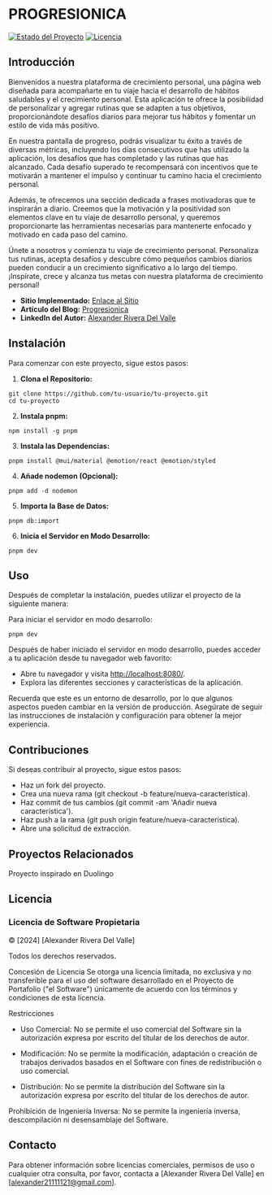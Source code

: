 
# PROGRESIONICA

[![Estado del Proyecto](https://img.shields.io/badge/Estado-En%20Desarrollo-green.svg)](https://github.com/tu-usuario/tu-proyecto)
[![Licencia](https://img.shields.io/badge/Licencia-MIT-blue.svg)](https://opensource.org/licenses/MIT)

## Introducción

Bienvenidos a nuestra plataforma de crecimiento personal, una página web diseñada para acompañarte en tu viaje hacia el desarrollo de hábitos saludables y el crecimiento personal. Esta aplicación te ofrece la posibilidad de personalizar y agregar rutinas que se adapten a tus objetivos, proporcionándote desafíos diarios para mejorar tus hábitos y fomentar un estilo de vida más positivo.

En nuestra pantalla de progreso, podrás visualizar tu éxito a través de diversas métricas, incluyendo los días consecutivos que has utilizado la aplicación, los desafíos que has completado y las rutinas que has alcanzado. Cada desafío superado te recompensará con incentivos que te motivarán a mantener el impulso y continuar tu camino hacia el crecimiento personal.

Además, te ofrecemos una sección dedicada a frases motivadoras que te inspirarán a diario. Creemos que la motivación y la positividad son elementos clave en tu viaje de desarrollo personal, y queremos proporcionarte las herramientas necesarias para mantenerte enfocado y motivado en cada paso del camino.

Únete a nosotros y comienza tu viaje de crecimiento personal. Personaliza tus rutinas, acepta desafíos y descubre cómo pequeños cambios diarios pueden conducir a un crecimiento significativo a lo largo del tiempo. ¡Inspírate, crece y alcanza tus metas con nuestra plataforma de crecimiento personal!

- **Sitio Implementado:** [Enlace al Sitio](https://tu-sitio.com)
- **Artículo del Blog:** [Progresionica](https://medium.com/@alexander21111121/progresi%C3%B3nica-f3d235c0cf39])
- **LinkedIn del Autor:** [Alexander Rivera Del Valle](https://www.linkedin.com/in/alexanderrivera1455/)

## Instalación

Para comenzar con este proyecto, sigue estos pasos:

1. **Clona el Repositorio:**
```
git clone https://github.com/tu-usuario/tu-proyecto.git
cd tu-proyecto
```
2. **Instala pnpm:**
```
npm install -g pnpm
```
3. **Instala las Dependencias:**
```
pnpm install @mui/material @emotion/react @emotion/styled
```
4. **Añade nodemon (Opcional):**
```
pnpm add -d nodemon
```
5. **Importa la Base de Datos:**
```
pnpm db:import
```
6. **Inicia el Servidor en Modo Desarrollo:**
```
pnpm dev
```
## Uso
Después de completar la instalación, puedes utilizar el proyecto de la siguiente manera:

Para iniciar el servidor en modo desarrollo:
```
pnpm dev
```
Después de haber iniciado el servidor en modo desarrollo, puedes acceder a tu aplicación desde tu navegador web favorito:

- Abre tu navegador y visita [http://localhost:8080/](http://localhost:8080/).
- Explora las diferentes secciones y características de la aplicación.

Recuerda que este es un entorno de desarrollo, por lo que algunos aspectos pueden cambiar en la versión de producción. Asegúrate de seguir las instrucciones de instalación y configuración para obtener la mejor experiencia.

## Contribuciones

Si deseas contribuir al proyecto, sigue estos pasos:

- Haz un fork del proyecto.
- Crea una nueva rama (git checkout -b feature/nueva-caracteristica).
- Haz commit de tus cambios (git commit -am 'Añadir nueva característica').
- Haz push a la rama (git push origin feature/nueva-caracteristica).
- Abre una solicitud de extracción.

## Proyectos Relacionados

Proyecto inspirado en Duolingo 

## Licencia

### Licencia de Software Propietaria
© [2024] [Alexander Rivera Del Valle]

Todos los derechos reservados.

Concesión de Licencia
Se otorga una licencia limitada, no exclusiva y no transferible para el uso del software desarrollado en el Proyecto de Portafolio ("el Software") únicamente de acuerdo con los términos y condiciones de esta licencia.

Restricciones
- Uso Comercial: No se permite el uso comercial del Software sin la autorización expresa por escrito del titular de los derechos de autor.

- Modificación: No se permite la modificación, adaptación o creación de trabajos derivados basados en el Software con fines de redistribución o uso comercial.

- Distribución: No se permite la distribución del Software sin la autorización expresa por escrito del titular de los derechos de autor.

Prohibición de Ingeniería Inversa: No se permite la ingeniería inversa, descompilación ni desensamblaje del Software.

## Contacto
Para obtener información sobre licencias comerciales, permisos de uso o cualquier otra consulta, por favor, contacta a [Alexander Rivera Del Valle] en [alexander21111121@gmail.com].


